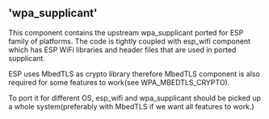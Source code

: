 ## 'wpa_supplicant' ##

This component contains the upstream wpa_supplicant ported for ESP family of platforms.
The code is tightly coupled with esp_wifi component which has ESP WiFi libraries and header files that are used in ported supplicant.

ESP uses MbedTLS as crypto library therefore MbedTLS component is also required for some features to work(see WPA_MBEDTLS_CRYPTO).

To port it for different OS, esp_wifi and wpa_supplicant should be picked up a whole system(preferably with MbedTLS if we want all features to work.) 
